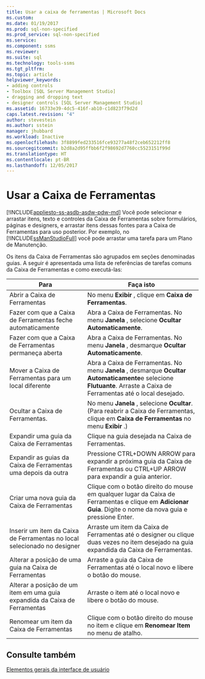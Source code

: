 ```yaml
---
title: Usar a caixa de ferramentas | Microsoft Docs
ms.custom: 
ms.date: 01/19/2017
ms.prod: sql-non-specified
ms.prod_service: sql-non-specified
ms.service: 
ms.component: ssms
ms.reviewer: 
ms.suite: sql
ms.technology: tools-ssms
ms.tgt_pltfrm: 
ms.topic: article
helpviewer_keywords:
- adding controls
- Toolbox [SQL Server Management Studio]
- dragging and dropping text
- designer controls [SQL Server Management Studio]
ms.assetid: 16733e39-4dc5-416f-ab10-c1d823f79d2d
caps.latest.revision: "4"
author: stevestein
ms.author: sstein
manager: jhubbard
ms.workload: Inactive
ms.openlocfilehash: 3f8899fed233516fce93277a48f2ceb652212ff8
ms.sourcegitcommit: b2d8a2d95ffbb6f2f98692d7760cc5523151f99d
ms.translationtype: HT
ms.contentlocale: pt-BR
ms.lasthandoff: 12/05/2017
---
```

# <a name="use-the-toolbox"></a>Usar a Caixa de Ferramentas
[!INCLUDE[appliesto-ss-asdb-asdw-pdw-md](../includes/appliesto-ss-asdb-asdw-pdw-md.md)] Você pode selecionar e arrastar itens, texto e controles da Caixa de Ferramentas sobre formulários, páginas e designers, e arrastar itens dessas fontes para a Caixa de Ferramentas para uso posterior. Por exemplo, no [!INCLUDE[ssManStudioFull](../includes/ssmanstudiofull_md.md)] você pode arrastar uma tarefa para um Plano de Manutenção.  
  
Os itens da Caixa de Ferramentas são agrupados em seções denominadas guias. A seguir é apresentada uma lista de referências de tarefas comuns da Caixa de Ferramentas e como executá-las:  
  
|Para|Faça isto|  
|------|-----------|  
|Abrir a Caixa de Ferramentas|No menu **Exibir** , clique em **Caixa de Ferramentas**.|  
|Fazer com que a Caixa de Ferramentas feche automaticamente|Abra a Caixa de Ferramentas. No menu **Janela** , selecione **Ocultar Automaticamente**.|  
|Fazer com que a Caixa de Ferramentas permaneça aberta|Abra a Caixa de Ferramentas. No menu **Janela** , desmarque **Ocultar Automaticamente**.|  
|Mover a Caixa de Ferramentas para um local diferente|Abra a Caixa de Ferramentas. No menu **Janela** , desmarque **Ocultar Automaticamente**e selecione **Flutuante**. Arraste a Caixa de Ferramentas até o local desejado.|  
|Ocultar a Caixa de Ferramentas.|No menu **Janela** , selecione **Ocultar**. (Para reabrir a Caixa de Ferramentas, clique em **Caixa de Ferramentas** no menu **Exibir** .)|  
|Expandir uma guia da Caixa de Ferramentas|Clique na guia desejada na Caixa de Ferramentas.|  
|Expandir as guias da Caixa de Ferramentas uma depois da outra|Pressione CTRL+DOWN ARROW para expandir a próxima guia da Caixa de Ferramentas ou CTRL+UP ARROW para expandir a guia anterior.|  
|Criar uma nova guia da Caixa de Ferramentas|Clique com o botão direito do mouse em qualquer lugar da Caixa de Ferramentas e clique em **Adicionar Guia**. Digite o nome da nova guia e pressione Enter.|  
|Inserir um item da Caixa de Ferramentas no local selecionado no designer|Arraste um item da Caixa de Ferramentas até o designer ou clique duas vezes no item desejado na guia expandida da Caixa de Ferramentas.|  
|Alterar a posição de uma guia na Caixa de Ferramentas|Arraste a guia da Caixa de Ferramentas até o local novo e libere o botão do mouse.|  
|Alterar a posição de um item em uma guia expandida da Caixa de Ferramentas|Arraste o item até o local novo e libere o botão do mouse.|  
|Renomear um item da Caixa de Ferramentas|Clique com o botão direito do mouse no item e clique em **Renomear Item** no menu de atalho.|  
  
## <a name="see-also"></a>Consulte também  
[Elementos gerais da interface de usuário](../ssms/general-user-interface-elements.md)  
  
